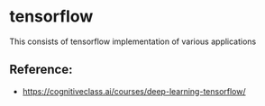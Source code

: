 # tensorflow
This consists of tensorflow implementation of various applications

## Reference:
- https://cognitiveclass.ai/courses/deep-learning-tensorflow/
